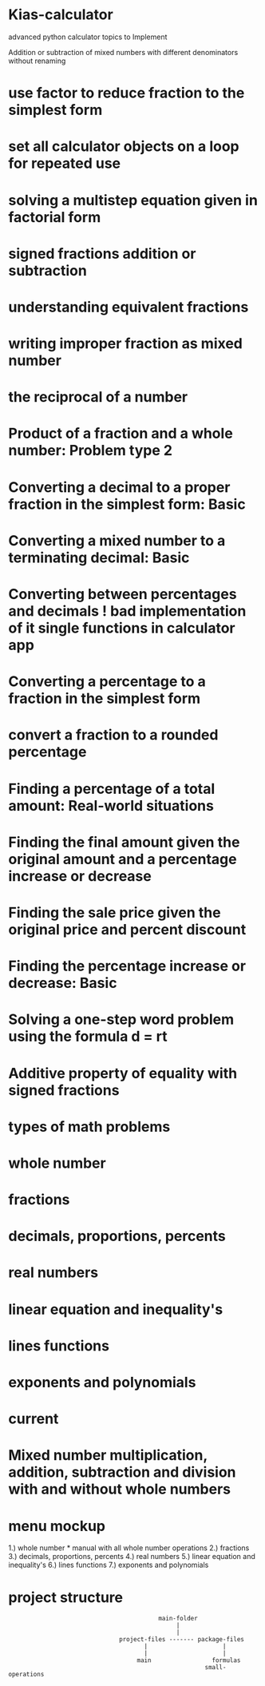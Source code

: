# Kias-calculator
advanced python calculator
topics to Implement 

Addition or subtraction of mixed numbers with different denominators without renaming
# use factor to reduce fraction to the simplest form
# set all calculator objects on a loop for repeated use
# solving a multistep equation given in factorial form
# signed fractions addition or subtraction
# understanding equivalent fractions
# writing improper fraction as mixed number
# the reciprocal of a number
# Product of a fraction and a whole number: Problem type 2
# Converting a decimal to a proper fraction in the simplest form: Basic
# Converting a mixed number to a terminating decimal: Basic
# Converting between percentages and decimals ! bad implementation of it single functions in calculator app
# Converting a percentage to a fraction in the simplest form
# convert a fraction to a rounded percentage
# Finding a percentage of a total amount: Real-world situations
# Finding the final amount given the original amount and a percentage increase or decrease
# Finding the sale price given the original price and percent discount
# Finding the percentage increase or decrease: Basic
# Solving a one-step word problem using the formula d = rt
# Additive property of equality with signed fractions



#                               types of math problems
# whole number
# fractions
# decimals, proportions, percents
# real numbers
# linear equation and inequality's
# lines functions
# exponents and polynomials

#                                           current
# Mixed number multiplication, addition, subtraction and division with and without whole numbers

#                                          menu mockup

1.) whole number
     * manual with all whole number operations
2.) fractions
3.) decimals, proportions, percents
4.) real numbers
5.) linear equation and inequality's
6.) lines functions
7.) exponents and polynomials

#                                          project structure

                                              main-folder
                                                   |
                                                   |
                                   project-files ------- package-files
                                          |                     |
                                          |                     |
                                        main                 formulas
                                                           small-operations

